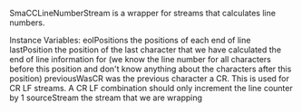 SmaCCLineNumberStream is a wrapper for streams that calculates line numbers.

Instance Variables:
	eolPositions	<OrderedCollection of: Integer>	the positions of each end of line
	lastPosition	<Integer>	the position of the last character that we have calculated the end of line information for (we know the line number for all characters before this position and don't know anything about the characters after this position)
	previousWasCR	<Boolean>	was the previous character a CR. This is used for CR LF streams. A CR LF combination should only increment the line counter by 1
	sourceStream	<Stream>	the stream that we are wrapping

